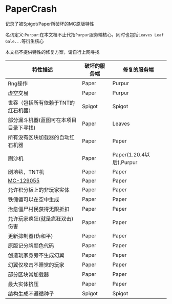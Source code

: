 # PaperCrash

记录了被Spigot/Paper所破坏的MC原版特性

名词定义:`Purpur`:在本文档不止代指`Purpur`服务端核心，同时也包括`Leaves Leaf Gale...`等衍生核心

本文档不提供特性的修复方案，请自行上网寻找

| 特性描述 | 破坏的服务端 | 修复的服务端 |
| - | - | - |
| Rng操作 | Paper | Purpur | 
| 虚空交易 | Paper | Purpur |
| 世吞（包括所有依赖于TNT的红石机器） | Spigot | Spigot |
| 部分漏斗机器(蓝图可在本项目目录下寻找) | Paper | Leaves |
| 所有没有区块加载器的自动红石机器 | Paper | Paper |
| 刷沙机 | Paper | Paper(1.20.4以后),Purpur |
| 刷地毯，TNT机 | Paper | Paper |
| [MC-129055](https://bugs.mojang.com/browse/MC-129055) | Paper | Paper |
| 允许积分板上的非玩家实体 | Paper | Paper |
| 铁傀儡可以在空中生成 | Paper | Paper |
| 治愈僵尸村民获得无限折扣 | Paper | Paper |
| 允许玩家疯狂(就是疯狂双击)伤害 | Paper | Paper |
| 更新抑制器(伪和平) | Paper | Paper |
| 原版记分牌颜色代码 | Paper | Paper |
| 创造玩家身旁不生成幻翼 | Paper | Paper |
| 幻翼仅攻击不睡觉的玩家 | Paper | Paper |
| 部分区块常加载器 | Paper | Paper |
| 最大实体挤压 | Paper | Paper |
| 结构生成不遵循种子 | Spigot | Spigot |
